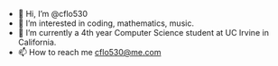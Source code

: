 - 👋 Hi, I’m @cflo530
- 👀 I’m interested in coding, mathematics, music.
- 🌱 I’m currently a 4th year Computer Science student at UC Irvine in California.
- 📫 How to reach me cflo530@me.com

<!---
cflo530/cflo530 is a ✨ special ✨ repository because its `README.md` (this file) appears on your GitHub profile.
You can click the Preview link to take a look at your changes.
--->
